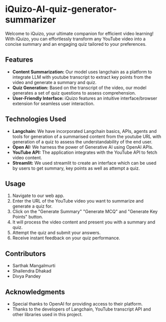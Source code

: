 # iQuizo-AI-quiz-generator-summarizer

Welcome to iQuizo, your ultimate companion for efficient video learning! With iQuizo, you can effortlessly transform any YouTube video into a concise summary and an engaging quiz tailored to your preferences.

## Features

- **Content Summarization:** Our model uses langchain as a platform to integrate LLM with youtube transcript to extract key points from the video and generate a summary and quiz.
- **Quiz Generation:** Based on the transcript of the video, our model generates a set of quiz questions to assess comprehension.
- **User-Friendly Interface:** iQuizo features an intuitive interface/browser extension for seamless user interaction.

## Technologies Used

- **Langchain:** We have incorporated Langchain basics, APIs, agents and tools for generation of a summarised content from the youtube URL with generation of a quiz to assess the understandability of the end user.
- **Open AI:** We harness the power of Generative AI using OpenAI APIs.
- **YouTube API:** The application integrates with the YouTube API to fetch video content.
- **Streamlit:** We used streamlit to create an interface which can be used by users to get summary, key points as well as attempt a quiz. 

## Usage

1. Navigate to our web app.
2. Enter the URL of the YouTube video you want to summarize and generate a quiz for.
3. Click on the "Generate Summary" "Generate MCQ" and "Generate Key Points" button.
4. It will process the video content and present you with a summary and quiz.
5. Attempt the quiz and submit your answers.
6. Receive instant feedback on your quiz performance.

## Contributors

- Sarthak Mangalmurti
- Shailendra Dhakad
- Divya Pandey

## Acknowledgments

- Special thanks to OpenAI for providing access to their platform.
- Thanks to the developers of Langchain, YouTube transcript API and other libraries used in this project.
